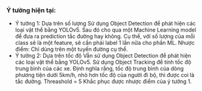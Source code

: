 ### Ý tưởng hiện tại:
- Ý tưởng 1: Dựa trên số lượng
Sử dụng Object Detection để phát hiện các loại vật thể bằng YOLOv5.
Sau đó cho qua một Machine Learning model để đưa ra prediction tắc đường hay không. 
Cụ thể, với số lượng của mỗi class sẽ là một feature, sẽ cần phải label 1 lần nữa cho phần ML.
Nhược điểm: Chỉ dùng trên một tuyến đường cụ thể.
- Ý tưởng 2: Dựa trên tốc độ
Vẫn sử dụng Object Detection để phát hiện các loại vật thể bằng YOLOv5.
Sử dụng Object Tracking để tính tốc độ trung bình của các xe.
Định nghĩa rằng, tốc độ trung bình của dòng phương tiện dưới 5km/h, nhỏ hơn tốc độ của người đi bộ, thì được coi là tắc đường.
Threashold = 5
Khắc phục được nhược điểm của ý tưởng 1.
